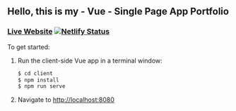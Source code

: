 ## Hello, this is my - Vue - Single Page App Portfolio
### [Live Website](https://lukefairbanks.netlify.app) [![Netlify Status](https://api.netlify.com/api/v1/badges/5346886c-e129-413b-85a3-ac422f65eceb/deploy-status)](https://app.netlify.com/sites/lukefairbanks/deploys)

To get started:

1. Run the client-side Vue app in a terminal window:

    ```sh
    $ cd client
    $ npm install
    $ npm run serve
    ```

2. Navigate to [http://localhost:8080](http://localhost:8080)
